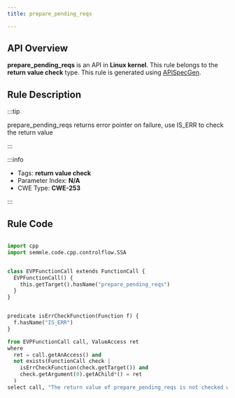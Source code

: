 ```yaml
---
title: prepare_pending_reqs

---
```



## API Overview
**prepare_pending_reqs** is an API in **Linux kernel**. This rule belongs to the **return value check** type. This rule is generated using [APISpecGen](../../tools/APISpecGen).
## Rule Description

:::tip

prepare_pending_reqs returns error pointer on failure, use IS_ERR to check the return value

:::

:::info

- Tags: **return value check**
- Parameter Index: **N/A**
- CWE Type: **CWE-253**

:::

## Rule Code
```python

import cpp
import semmle.code.cpp.controlflow.SSA


class EVPFunctionCall extends FunctionCall {
  EVPFunctionCall() {
    this.getTarget().hasName("prepare_pending_reqs")
  }
}


predicate isErrCheckFunction(Function f) {
  f.hasName("IS_ERR") 
}

from EVPFunctionCall call, ValueAccess ret
where
  ret = call.getAnAccess() and
  not exists(FunctionCall check |
    isErrCheckFunction(check.getTarget()) and
    check.getArgument(0).getAChild*() = ret
  )
select call, "The return value of prepare_pending_reqs is not checked with IS_ERR."
    
```